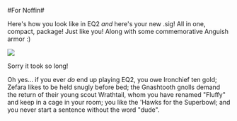 #For Noffin#

Here's how you look like in EQ2 *and* here's your new .sig! All in one, compact, package! Just like you! Along with some commemorative Anguish armor :)

![](http://westkarana.com/tipa/noffindef.gif)

Sorry it took so long!

Oh yes... if you ever *do* end up playing EQ2, you owe Ironchief ten gold; Zefara likes to be held snugly before bed; the Gnashtooth gnolls demand the return of their young scout Wrathtail, whom you have renamed "Fluffy" and keep in a cage in your room; you like the 'Hawks for the Superbowl; and you never start a sentence without the word "dude".
